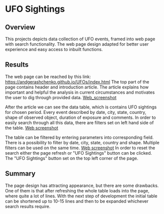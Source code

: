 # UFO Sightings

## Overview
This projects depicts data collection of UFO events, framed into web page with search functionality. The web page design adapted for better user experience and easy access to inbuilt functions.

## Results
The web page can be reached by this link: https://andgerashchenko.github.io/UFOs/index.html
The top part of the page contains header and introduction article. The article explains how important and helpful the analysis in current circumstances and motivates the user to dig through provided data. [Web_screenshot](https://github.com/andgerashchenko/UFOs/blob/6b52a405c15630e166fd2d78eac81a84c58495ed/resources/UFO%20web1.png)

After the article we can see the data table, which is contains UFO sightings for chosen period. Every event described by date, city, state, country, shape of observed object, duration of exposure and comments. In order to easily search through all this data, there are filters set on left hand side of the table. [Web screenshot](https://github.com/andgerashchenko/UFOs/blob/6b52a405c15630e166fd2d78eac81a84c58495ed/resources/UFO%20web2.png)

The table can be filtered by entering parameters into corresponding field. There is a possibility to filter by date, city, state, country and shape. Multiple filters can be used on the same time. [Web screenshot](https://github.com/andgerashchenko/UFOs/blob/6b52a405c15630e166fd2d78eac81a84c58495ed/resources/UFO%20web3.png)
In order to reset the search either the page refresh or "UFO Sightings" button can be clicked. The "UFO Sightings" button set on the top left corner of the page.

## Summary
The page design has attracting appearance, but there are some drawbacks. One of them is that after refreshing the whole table loads into the page, where quite a lot of lines. With the next step of development the initial table can be shortened up to 10-15 lines and then to be expanded whichever search results require.

